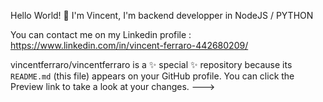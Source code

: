 Hello World! 👋 
I'm Vincent, I'm backend developper in NodeJS / PYTHON

You can contact me on my Linkedin profile : https://www.linkedin.com/in/vincent-ferraro-442680209/


vincentferraro/vincentferraro is a ✨ special ✨ repository because its `README.md` (this file) appears on your GitHub profile.
You can click the Preview link to take a look at your changes.
--->
